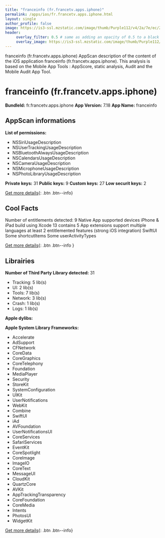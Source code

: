 ```yaml
---
title: "franceinfo (fr.francetv.apps.iphone)"
permalink: /apps/ios/fr.francetv.apps.iphone.html
layout: single
author_profile: false
image: https://is3-ssl.mzstatic.com/image/thumb/Purple112/v4/2a/7e/ec/2a7eecf4-7938-65c8-bbae-2060c4806c7f/AppIconFTV-0-0-1x_U007emarketing-0-0-0-7-0-0-sRGB-0-0-0-GLES2_U002c0-512MB-85-220-0-0.png/512x512bb.jpg
header: 
     overlay_filter: 0.5 # same as adding an opacity of 0.5 to a black background
     overlay_image: https://is3-ssl.mzstatic.com/image/thumb/Purple112/v4/2a/7e/ec/2a7eecf4-7938-65c8-bbae-2060c4806c7f/AppIconFTV-0-0-1x_U007emarketing-0-0-0-7-0-0-sRGB-0-0-0-GLES2_U002c0-512MB-85-220-0-0.png/512x512bb.jpg
---
```

franceinfo (fr.francetv.apps.iphone) AppScan description of the content of the iOS application franceinfo (fr.francetv.apps.iphone). This analysis is based on the Mobile App Tools : AppScore, static analysis, Audit and the Mobile Audit App Tool.

# franceinfo (fr.francetv.apps.iphone)

**BundleId:** fr.francetv.apps.iphone
**App Version:** 7.18
**App Name:** franceinfo


## AppScan informations 

**List of permissions:** 
- NSSiriUsageDescription
- NSUserTrackingUsageDescription
- NSBluetoothAlwaysUsageDescription
- NSCalendarsUsageDescription
- NSCameraUsageDescription
- NSMicrophoneUsageDescription
- NSPhotoLibraryUsageDescription
  
  
**Private keys:** 31
**Public keys:** 9
**Custom keys:** 27
**Low securit keys:** 2
  
[Get more details](/pricing.html){: .btn .btn--info}

## Cool Facts

Number of entitlements detected: 9
Native App
supported devices iPhone & iPad
build using Xcode 13
contains 5 App extensions
support multiple languages
at least 2 entitlemented features (strong iOS integration)
SwiftUI
Some shortcutItems 
Some userActivityTypes
  
[Get more details](/pricing.html){: .btn .btn--info }

## Librairies 
**Number of Third Party Library detected:** 31
- Tracking: 5 lib(s)
- UI: 2 lib(s)
- Tools: 7 lib(s)
- Network: 3 lib(s)
- Crash: 1 lib(s)
- Logs: 1 lib(s)


**Apple dylibs:**


**Apple System Library Frameworks:**
- Accelerate
- AdSupport
- CFNetwork
- CoreData
- CoreGraphics
- CoreTelephony
- Foundation
- MediaPlayer
- Security
- StoreKit
- SystemConfiguration
- UIKit
- UserNotifications
- WebKit
- Combine
- SwiftUI
- iAd
- AVFoundation
- UserNotificationsUI
- CoreServices
- SafariServices
- EventKit
- CoreSpotlight
- CoreImage
- ImageIO
- CoreText
- MessageUI
- CloudKit
- QuartzCore
- AVKit
- AppTrackingTransparency
- CoreFoundation
- CoreMedia
- Intents
- PhotosUI
- WidgetKit


  
[Get more details](/pricing.html){: .btn .btn--info}

